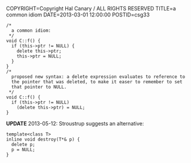 COPYRIGHT=Copyright Hal Canary / ALL RIGHTS RESERVED
TITLE=a common idiom
DATE=2013-03-01 12:00:00
POSTID=csg33

    /*
      a common idiom:
     */
    void C::f() {
      if (this->ptr != NULL) {
        delete this->ptr;
        this->ptr = NULL;
      }
    }
    /*
      proposed new syntax: a delete expression evaluates to reference to
      the pointer that was deleted, to make it easer to remember to set
      that pointer to NULL.
     */
    void C::f() {
      if (this->ptr != NULL)
        (delete this->ptr) = NULL;
    }

**UPDATE** 2013-05-12: Stroustrup suggests an alternative:

    template<class T>
    inline void destroy(T*& p) {
      delete p;
      p = NULL;
    }

